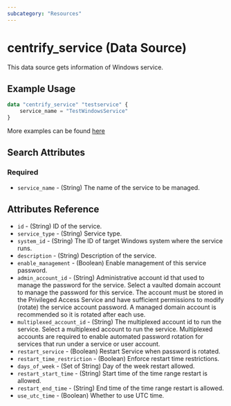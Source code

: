 ```yaml
---
subcategory: "Resources"
---
```


# centrify_service (Data Source)

This data source gets information of Windows service.

## Example Usage

```terraform
data "centrify_service" "testservice" {
    service_name = "TestWindowsService"
}
```

More examples can be found [here](https://github.com/marcozj/terraform-provider-centrify/tree/main/examples/centrify_service)

## Search Attributes

### Required

- `service_name` - (String) The name of the service to be managed.

## Attributes Reference

- `id` - (String) ID of the service.
- `service_type` - (String) Service type.
- `system_id` - (String) The ID of target Windows system where the service runs.
- `description` - (String) Description of the service.
- `enable_management` - (Boolean) Enable management of this service password.
- `admin_account_id` - (String) Administrative account id that used to manage the password for the service. Select a vaulted domain account to manage the password for this service. The account must be stored in the Privileged Access Service and have sufficient permissions to modify (rotate) the service account password. A managed domain account is recommended so it is rotated after each use.
- `multiplexed_account_id` - (String) The multiplexed account id to run the service. Select a multiplexed account to run the service. Multiplexed accounts are required to enable automated password rotation for services that run under a service or user account.
- `restart_service` - (Boolean) Restart Service when password is rotated.
- `restart_time_restriction` - (Boolean) Enforce restart time restrictions.
- `days_of_week` - (Set of String) Day of the week restart allowed.
- `restart_start_time` - (String) Start time of the time range restart is allowed.
- `restart_end_time` - (String) End time of the time range restart is allowed.
- `use_utc_time` - (Boolean) Whether to use UTC time.
